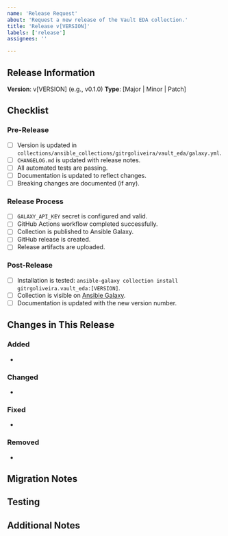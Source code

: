 ```yaml
---
name: 'Release Request'
about: 'Request a new release of the Vault EDA collection.'
title: 'Release v[VERSION]'
labels: ['release']
assignees: ''

---
```


## Release Information

**Version**: v[VERSION] (e.g., v0.1.0)
**Type**: [Major | Minor | Patch]

## Checklist

### Pre-Release
- [ ] Version is updated in `collections/ansible_collections/gitrgoliveira/vault_eda/galaxy.yml`.
- [ ] `CHANGELOG.md` is updated with release notes.
- [ ] All automated tests are passing.
- [ ] Documentation is updated to reflect changes.
- [ ] Breaking changes are documented (if any).

### Release Process
- [ ] `GALAXY_API_KEY` secret is configured and valid.
- [ ] GitHub Actions workflow completed successfully.
- [ ] Collection is published to Ansible Galaxy.
- [ ] GitHub release is created.
- [ ] Release artifacts are uploaded.

### Post-Release
- [ ] Installation is tested: `ansible-galaxy collection install gitrgoliveira.vault_eda:[VERSION]`.
- [ ] Collection is visible on [Ansible Galaxy](https://galaxy.ansible.com/gitrgoliveira/vault).
- [ ] Documentation is updated with the new version number.

## Changes in This Release

### Added
-

### Changed
-

### Fixed
-

### Removed
-

## Migration Notes

<!-- Provide instructions for users upgrading from previous versions. -->

## Testing

<!-- Describe the testing performed for this release. -->

## Additional Notes

<!-- Include any other relevant information about this release. -->